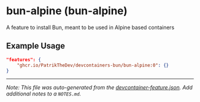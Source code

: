 
# bun-alpine (bun-alpine)

A feature to install Bun, meant to be used in Alpine based containers

## Example Usage

```json
"features": {
    "ghcr.io/PatrikTheDev/devcontainers-bun/bun-alpine:0": {}
}
```





---

_Note: This file was auto-generated from the [devcontainer-feature.json](https://github.com/PatrikTheDev/devcontainers-bun/blob/main/src/bun-alpine/devcontainer-feature.json).  Add additional notes to a `NOTES.md`._
